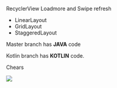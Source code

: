 RecyclerView Loadmore and Swipe refresh
- LinearLayout 
- GridLayout 
- StaggeredLayout 


Master branch has **JAVA** code

Kotlin branch has **KOTLIN** code.

Chears

![](https://github.com/Pyush/Android-RecyclerView-Loadmore/blob/master/android-recyclerview-loadmore-gif.gif)



